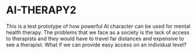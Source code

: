 # AI-THERAPY2
 This is a test prototype of how powerful AI character can be used for mental health therapy. The problems that we face as a society is the lack of access to therapists and they would have to travel far distances and expensive to see a therapist. What if we can provide easy access on an individual level?
